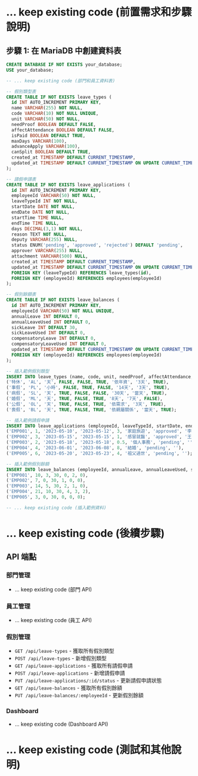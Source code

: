 
# ... keep existing code (前置需求和步驟說明)

## 步驟 1: 在 MariaDB 中創建資料表

```sql
CREATE DATABASE IF NOT EXISTS your_database;
USE your_database;

-- ... keep existing code (部門和員工資料表)

-- 假別類型表
CREATE TABLE IF NOT EXISTS leave_types (
  id INT AUTO_INCREMENT PRIMARY KEY,
  name VARCHAR(255) NOT NULL,
  code VARCHAR(10) NOT NULL UNIQUE,
  unit VARCHAR(50) NOT NULL,
  needProof BOOLEAN DEFAULT FALSE,
  affectAttendance BOOLEAN DEFAULT FALSE,
  isPaid BOOLEAN DEFAULT TRUE,
  maxDays VARCHAR(100),
  advanceApply VARCHAR(100),
  canSplit BOOLEAN DEFAULT TRUE,
  created_at TIMESTAMP DEFAULT CURRENT_TIMESTAMP,
  updated_at TIMESTAMP DEFAULT CURRENT_TIMESTAMP ON UPDATE CURRENT_TIMESTAMP
);

-- 請假申請表
CREATE TABLE IF NOT EXISTS leave_applications (
  id INT AUTO_INCREMENT PRIMARY KEY,
  employeeId VARCHAR(50) NOT NULL,
  leaveTypeId INT NOT NULL,
  startDate DATE NOT NULL,
  endDate DATE NOT NULL,
  startTime TIME NULL,
  endTime TIME NULL,
  days DECIMAL(3,1) NOT NULL,
  reason TEXT NOT NULL,
  deputy VARCHAR(255) NULL,
  status ENUM('pending', 'approved', 'rejected') DEFAULT 'pending',
  approver VARCHAR(255) NULL,
  attachment VARCHAR(500) NULL,
  created_at TIMESTAMP DEFAULT CURRENT_TIMESTAMP,
  updated_at TIMESTAMP DEFAULT CURRENT_TIMESTAMP ON UPDATE CURRENT_TIMESTAMP,
  FOREIGN KEY (leaveTypeId) REFERENCES leave_types(id),
  FOREIGN KEY (employeeId) REFERENCES employees(employeeId)
);

-- 假別餘額表
CREATE TABLE IF NOT EXISTS leave_balances (
  id INT AUTO_INCREMENT PRIMARY KEY,
  employeeId VARCHAR(50) NOT NULL UNIQUE,
  annualLeave INT DEFAULT 0,
  annualLeaveUsed INT DEFAULT 0,
  sickLeave INT DEFAULT 30,
  sickLeaveUsed INT DEFAULT 0,
  compensatoryLeave INT DEFAULT 0,
  compensatoryLeaveUsed INT DEFAULT 0,
  updated_at TIMESTAMP DEFAULT CURRENT_TIMESTAMP ON UPDATE CURRENT_TIMESTAMP,
  FOREIGN KEY (employeeId) REFERENCES employees(employeeId)
);

-- 插入範例假別類型
INSERT INTO leave_types (name, code, unit, needProof, affectAttendance, isPaid, maxDays, advanceApply, canSplit) VALUES
('特休', 'AL', '天', FALSE, FALSE, TRUE, '依年資', '3天', TRUE),
('事假', 'PL', '小時', FALSE, TRUE, FALSE, '14天', '3天', TRUE),
('病假', 'SL', '天', TRUE, FALSE, FALSE, '30天', '當天', TRUE),
('婚假', 'ML', '天', TRUE, FALSE, TRUE, '8天', '7天', FALSE),
('公假', 'OL', '天', TRUE, FALSE, TRUE, '依需求', '3天', TRUE),
('喪假', 'BL', '天', TRUE, FALSE, TRUE, '依親屬關係', '當天', TRUE);

-- 插入範例請假申請
INSERT INTO leave_applications (employeeId, leaveTypeId, startDate, endDate, days, reason, status, approver) VALUES
('EMP001', 1, '2023-05-10', '2023-05-12', 3, '家庭旅遊', 'approved', '李主管'),
('EMP002', 3, '2023-05-15', '2023-05-15', 1, '感冒就醫', 'approved', '王主管'),
('EMP003', 2, '2023-05-18', '2023-05-18', 0.5, '個人事務', 'pending', ''),
('EMP004', 4, '2023-06-01', '2023-06-08', 8, '結婚', 'pending', ''),
('EMP005', 6, '2023-05-20', '2023-05-23', 4, '祖父過世', 'pending', '');

-- 插入範例假別餘額
INSERT INTO leave_balances (employeeId, annualLeave, annualLeaveUsed, sickLeave, sickLeaveUsed, compensatoryLeave, compensatoryLeaveUsed) VALUES
('EMP001', 10, 3, 30, 0, 2, 0),
('EMP002', 7, 0, 30, 1, 0, 0),
('EMP003', 14, 5, 30, 2, 1, 0),
('EMP004', 21, 10, 30, 4, 3, 2),
('EMP005', 3, 0, 30, 0, 0, 0);

-- ... keep existing code (插入範例資料)
```

# ... keep existing code (後續步驟)

## API 端點

### 部門管理
- ... keep existing code (部門 API)

### 員工管理
- ... keep existing code (員工 API)

### 假別管理
- `GET /api/leave-types` - 獲取所有假別類型
- `POST /api/leave-types` - 新增假別類型
- `GET /api/leave-applications` - 獲取所有請假申請
- `POST /api/leave-applications` - 新增請假申請
- `PUT /api/leave-applications/:id/status` - 更新請假申請狀態
- `GET /api/leave-balances` - 獲取所有假別餘額
- `PUT /api/leave-balances/:employeeId` - 更新假別餘額

### Dashboard
- ... keep existing code (Dashboard API)

# ... keep existing code (測試和其他說明)
